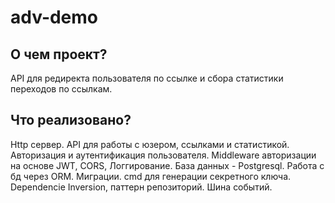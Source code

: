 # adv-demo

## О чем проект?
API для редиректа пользователя по ссылке и сбора статистики переходов по ссылкам.

## Что реализовано?
Http сервер. API для работы с юзером, ссылками и статистикой. Авторизация и аутентификация пользователя. Middleware авторизации на основе JWT, CORS, Логгирование. База данных - Postgresql. Работа с бд через ORM. Миграции. cmd для генерации секретного ключа. Dependencie Inversion, паттерн репозиторий. Шина событий.  